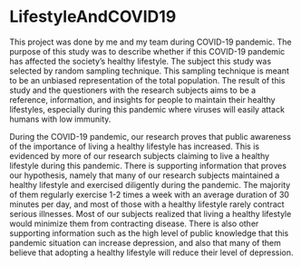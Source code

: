 # LifestyleAndCOVID19

This project was done by me and my team during COVID-19 pandemic. The purpose of this study was to describe whether if this COVID-19 pandemic has affected the society’s healthy lifestyle. The subject this study was selected by random sampling technique. This sampling technique is meant to be an unbiased representation of the total population. The result of this study and the questioners with the research subjects aims to be a reference, information, and insights for people to maintain their healthy lifestyles, especially during this pandemic where viruses will easily attack humans with low immunity.

During the COVID-19 pandemic, our research proves that public awareness of the importance of living a healthy lifestyle has increased. This is evidenced by more of our research subjects claiming to live a healthy lifestyle during this pandemic. There is supporting information that proves our hypothesis, namely that many of our research subjects maintained a healthy lifestyle and exercised diligently during the pandemic. The majority of them regularly exercise 1-2 times a week with an average duration of 30 minutes per day, and most of those with a healthy lifestyle rarely contract serious illnesses. Most of our subjects realized that living a healthy lifestyle would minimize them from contracting disease. There is also other supporting information such as the high level of public knowledge that this pandemic situation can increase depression, and also that many of them believe that adopting a healthy lifestyle will reduce their level of depression.
